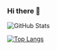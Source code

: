 ### Hi there 👋

![GitHub Stats](https://github-readme-stats.vercel.app/api?username=devbiel1&show_icons=true&hide=prs&count_private=true&bg_color=0D1117&title_color=9D7CD8&text_color=C3D1E4&icon_color=9D7CD8&border_color=9D7CD8&border_radius=10&theme=midnight-purple)


[![Top Langs](https://github-readme-stats.vercel.app/api/top-langs/?username=devbiel1&layout=compact&bg_color=000000&title_color=883EDE&text_color=883EDE&icon_color=9D7CD8&border_color=9D7CD8&border_radius=10)](https://github.com/devbiel1)

